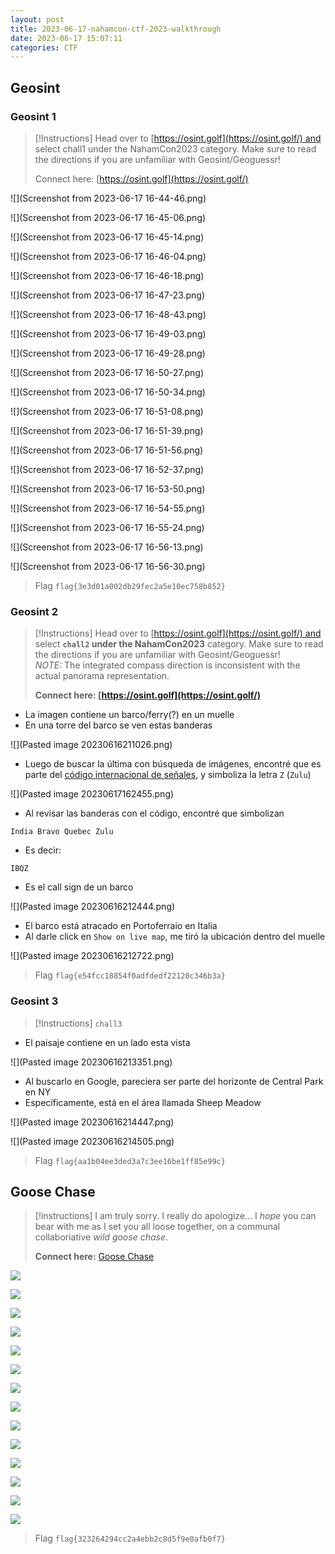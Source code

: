```yaml
---
layout: post
title: 2023-06-17-nahamcon-ctf-2023-walkthrough
date: 2023-06-17 15:07:11
categories: CTF
---
```


## Geosint

### Geosint 1

>[!Instructions]
>Head over to [https://osint.golf](https://osint.golf/) and select chall1 under the NahamCon2023 category. Make sure to read the directions if you are unfamiliar with Geosint/Geoguessr!
>
>Connect here: [https://osint.golf](https://osint.golf/)

![](Screenshot from 2023-06-17 16-44-46.png)

![](Screenshot from 2023-06-17 16-45-06.png)

![](Screenshot from 2023-06-17 16-45-14.png)

![](Screenshot from 2023-06-17 16-46-04.png)

![](Screenshot from 2023-06-17 16-46-18.png)

![](Screenshot from 2023-06-17 16-47-23.png)

![](Screenshot from 2023-06-17 16-48-43.png)

![](Screenshot from 2023-06-17 16-49-03.png)

![](Screenshot from 2023-06-17 16-49-28.png)

![](Screenshot from 2023-06-17 16-50-27.png)

![](Screenshot from 2023-06-17 16-50-34.png)

![](Screenshot from 2023-06-17 16-51-08.png)

![](Screenshot from 2023-06-17 16-51-39.png)

![](Screenshot from 2023-06-17 16-51-56.png)

![](Screenshot from 2023-06-17 16-52-37.png)

![](Screenshot from 2023-06-17 16-53-50.png)

![](Screenshot from 2023-06-17 16-54-55.png)

![](Screenshot from 2023-06-17 16-55-24.png)

![](Screenshot from 2023-06-17 16-56-13.png)

![](Screenshot from 2023-06-17 16-56-30.png)

> Flag `flag{3e3d01a002db29fec2a5e10ec758b852}`

### Geosint 2
>[!Instructions]
>Head over to [https://osint.golf](https://osint.golf/) and select **`chall2` under the NahamCon2023** category. Make sure to read the directions if you are unfamiliar with Geosint/Geoguessr!  
>_NOTE:_ The integrated compass direction is inconsistent with the actual panorama representation.
>
>**Connect here: [https://osint.golf](https://osint.golf/)**

- La imagen contiene un barco/ferry(?) en un muelle
- En una torre del barco se ven estas banderas

![](Pasted image 20230616211026.png)

- Luego de buscar la última con búsqueda de imágenes, encontré que es parte del [código internacional de señales](https://msi.nga.mil/api/publications/download?key=16694273/SFH00000/Pub102bk.pdf&type=view), y simboliza la letra `Z` (`Zulu`)

![](Pasted image 20230617162455.png)

- Al revisar las banderas con el código, encontré que simbolizan

```
India Bravo Quebec Zulu
```

- Es decir:

```
IBQZ
```

- Es el call sign de un barco

![](Pasted image 20230616212444.png)

- El barco está atracado en Portoferraio en Italia
- Al darle click en `Show on live map`, me tiró la ubicación dentro del muelle

![](Pasted image 20230616212722.png)

> Flag `flag{e54fcc18854f0adfdedf22120c346b3a}`

### Geosint 3
>[!Instructions]
>`chall3`

- El paisaje contiene en un lado esta vista

![](Pasted image 20230616213351.png)

- Al buscarlo en Google, pareciera ser parte del horizonte de Central Park en NY
- Específicamente, está en el área llamada Sheep Meadow

![](Pasted image 20230616214447.png)

![](Pasted image 20230616214505.png)

> Flag `flag{aa1b04ee3ded3a7c3ee16be1ff85e99c}`

## Goose Chase
>[!instructions]
>I am truly sorry. I really do apologize... I _hope_ you can bear with me as I set you all loose together, on a communal collaboriative _wild goose chase_.
>
>**Connect here:**
>[Goose Chase](https://docs.google.com/spreadsheets/d/17qy0Yw1_8rLOhrG5MWT8rWzpMi3_1vr3A_khcv3j6Cc/)

![](_posts/goose-chase-2023-06-17_11.37.42.mkv_snapshot_00.03_[2023.06.17_15.09.13].jpg)

![](_posts/goose-chase-2023-06-17_11.37.42.mkv_snapshot_00.15_[2023.06.17_16.38.07].jpg)

![](_posts/goose-chase-2023-06-17_11.37.42.mkv_snapshot_00.27_[2023.06.17_16.38.26].jpg)

![](_posts/goose-chase-2023-06-17_11.37.42.mkv_snapshot_00.50_[2023.06.17_16.38.36].jpg)

![](_posts/goose-chase-2023-06-17_11.37.42.mkv_snapshot_02.39_[2023.06.17_16.38.59].jpg)

![](_posts/goose-chase-2023-06-17_11.37.42.mkv_snapshot_03.01_[2023.06.17_16.39.18].jpg)

![](_posts/goose-chase-2023-06-17_11.37.42.mkv_snapshot_03.22_[2023.06.17_16.39.45].jpg)

![](_posts/goose-chase-2023-06-17_11.37.42.mkv_snapshot_03.25_[2023.06.17_16.39.50].jpg)

![](_posts/goose-chase-2023-06-17_11.37.42.mkv_snapshot_13.21_[2023.06.17_16.41.07].jpg)

![](_posts/goose-chase-2023-06-17_11.37.42.mkv_snapshot_13.32_[2023.06.17_16.41.15].jpg)

![](_posts/goose-chase-2023-06-17_11.37.42.mkv_snapshot_14.31_[2023.06.17_16.41.30].jpg)

![](_posts/goose-chase-2023-06-17_11.37.42.mkv_snapshot_19.43_[2023.06.17_16.42.02].jpg)

![](_posts/goose-chase-2023-06-17_11.37.42.mkv_snapshot_19.54_[2023.06.17_16.42.14].jpg)

![](_posts/goose-chase-2023-06-17_11.37.42.mkv_snapshot_20.15_[2023.06.17_16.42.20].jpg)

>Flag `flag{323264294cc2a4ebb2c8d5f9e0afb0f7}`

